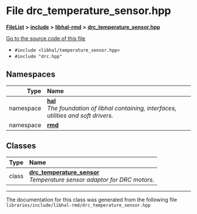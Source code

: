 

# File drc\_temperature\_sensor.hpp



[**FileList**](files.md) **>** [**include**](dir_cba0faac6e93618a6e2539705915bd70.md) **>** [**libhal-rmd**](dir_3a391231662e3c35ce1f8bf907d80c4f.md) **>** [**drc\_temperature\_sensor.hpp**](drc__temperature__sensor_8hpp.md)

[Go to the source code of this file](drc__temperature__sensor_8hpp_source.md)



* `#include <libhal/temperature_sensor.hpp>`
* `#include "drc.hpp"`













## Namespaces

| Type | Name |
| ---: | :--- |
| namespace | [**hal**](namespacehal.md) <br>_The foundation of libhal containing, interfaces, utilities and soft drivers._  |
| namespace | [**rmd**](namespacehal_1_1rmd.md) <br> |


## Classes

| Type | Name |
| ---: | :--- |
| class | [**drc\_temperature\_sensor**](classhal_1_1rmd_1_1drc__temperature__sensor.md) <br>_Temperature sensor adaptor for DRC motors._  |



















































------------------------------
The documentation for this class was generated from the following file `libraries/include/libhal-rmd/drc_temperature_sensor.hpp`

